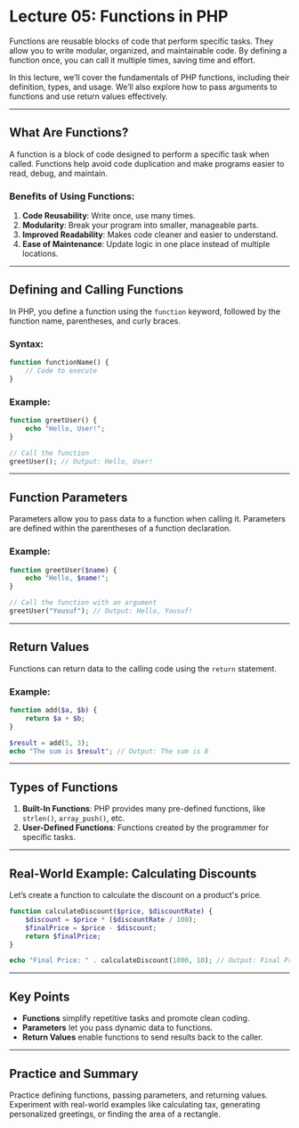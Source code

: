 # Lecture 05: Functions in PHP

Functions are reusable blocks of code that perform specific tasks. They allow you to write modular, organized, and maintainable code. By defining a function once, you can call it multiple times, saving time and effort.

In this lecture, we’ll cover the fundamentals of PHP functions, including their definition, types, and usage. We’ll also explore how to pass arguments to functions and use return values effectively.

---

## What Are Functions?

A function is a block of code designed to perform a specific task when called. Functions help avoid code duplication and make programs easier to read, debug, and maintain.

### Benefits of Using Functions:
1. **Code Reusability**: Write once, use many times.
2. **Modularity**: Break your program into smaller, manageable parts.
3. **Improved Readability**: Makes code cleaner and easier to understand.
4. **Ease of Maintenance**: Update logic in one place instead of multiple locations.

---

## Defining and Calling Functions

In PHP, you define a function using the `function` keyword, followed by the function name, parentheses, and curly braces.

### Syntax:

```php
function functionName() {
    // Code to execute
}
```

### Example:

```php
function greetUser() {
    echo "Hello, User!";
}

// Call the function
greetUser(); // Output: Hello, User!
```

---

## Function Parameters

Parameters allow you to pass data to a function when calling it. Parameters are defined within the parentheses of a function declaration.

### Example:

```php
function greetUser($name) {
    echo "Hello, $name!";
}

// Call the function with an argument
greetUser("Yousuf"); // Output: Hello, Yousuf!
```

---

## Return Values

Functions can return data to the calling code using the `return` statement.

### Example:

```php
function add($a, $b) {
    return $a + $b;
}

$result = add(5, 3);
echo "The sum is $result"; // Output: The sum is 8
```

---

## Types of Functions

1. **Built-In Functions**: PHP provides many pre-defined functions, like `strlen()`, `array_push()`, etc.
2. **User-Defined Functions**: Functions created by the programmer for specific tasks.

---

## Real-World Example: Calculating Discounts

Let’s create a function to calculate the discount on a product's price.

```php
function calculateDiscount($price, $discountRate) {
    $discount = $price * ($discountRate / 100);
    $finalPrice = $price - $discount;
    return $finalPrice;
}

echo "Final Price: " . calculateDiscount(1000, 10); // Output: Final Price: 900
```

---

## Key Points

- **Functions** simplify repetitive tasks and promote clean coding.
- **Parameters** let you pass dynamic data to functions.
- **Return Values** enable functions to send results back to the caller.

---

## Practice and Summary

Practice defining functions, passing parameters, and returning values. Experiment with real-world examples like calculating tax, generating personalized greetings, or finding the area of a rectangle.